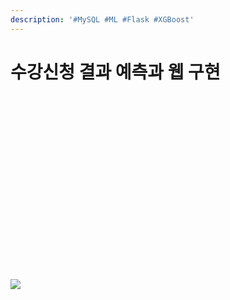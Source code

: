 ```yaml
---
description: '#MySQL #ML #Flask #XGBoost'
---
```


# 수강신청 결과 예측과 웹 구현

<figure><img src="../../../.gitbook/assets/e996fd1308f348629006fc9da2a96d06ysEhyLpE8gpSPqmb-0.jpeg" alt=""><figcaption></figcaption></figure>

<figure><img src="../../../.gitbook/assets/e996fd1308f348629006fc9da2a96d06ysEhyLpE8gpSPqmb-1.jpeg" alt=""><figcaption></figcaption></figure>

<figure><img src="../../../.gitbook/assets/e996fd1308f348629006fc9da2a96d06ysEhyLpE8gpSPqmb-2.jpeg" alt=""><figcaption></figcaption></figure>

<figure><img src="../../../.gitbook/assets/e996fd1308f348629006fc9da2a96d06ysEhyLpE8gpSPqmb-3.jpeg" alt=""><figcaption></figcaption></figure>

<figure><img src="../../../.gitbook/assets/e996fd1308f348629006fc9da2a96d06ysEhyLpE8gpSPqmb-4.jpeg" alt=""><figcaption></figcaption></figure>

<figure><img src="../../../.gitbook/assets/e996fd1308f348629006fc9da2a96d06ysEhyLpE8gpSPqmb-5.jpeg" alt=""><figcaption></figcaption></figure>

<figure><img src="../../../.gitbook/assets/e996fd1308f348629006fc9da2a96d06ysEhyLpE8gpSPqmb-6.jpeg" alt=""><figcaption></figcaption></figure>

<figure><img src="../../../.gitbook/assets/e996fd1308f348629006fc9da2a96d06ysEhyLpE8gpSPqmb-7.jpeg" alt=""><figcaption></figcaption></figure>

<figure><img src="../../../.gitbook/assets/e996fd1308f348629006fc9da2a96d06ysEhyLpE8gpSPqmb-8.jpeg" alt=""><figcaption></figcaption></figure>

<figure><img src="../../../.gitbook/assets/e996fd1308f348629006fc9da2a96d06ysEhyLpE8gpSPqmb-9.jpeg" alt=""><figcaption></figcaption></figure>

<figure><img src="../../../.gitbook/assets/e996fd1308f348629006fc9da2a96d06ysEhyLpE8gpSPqmb-10.jpeg" alt=""><figcaption></figcaption></figure>

<figure><img src="../../../.gitbook/assets/e996fd1308f348629006fc9da2a96d06ysEhyLpE8gpSPqmb-11.jpeg" alt=""><figcaption></figcaption></figure>

<figure><img src="../../../.gitbook/assets/e996fd1308f348629006fc9da2a96d06ysEhyLpE8gpSPqmb-12.jpeg" alt=""><figcaption></figcaption></figure>

<figure><img src="../../../.gitbook/assets/e996fd1308f348629006fc9da2a96d06ysEhyLpE8gpSPqmb-13.jpeg" alt=""><figcaption></figcaption></figure>

<figure><img src="../../../.gitbook/assets/e996fd1308f348629006fc9da2a96d06ysEhyLpE8gpSPqmb-14.jpeg" alt=""><figcaption></figcaption></figure>

<figure><img src="../../../.gitbook/assets/e996fd1308f348629006fc9da2a96d06ysEhyLpE8gpSPqmb-15.jpeg" alt=""><figcaption></figcaption></figure>

<figure><img src="../../../.gitbook/assets/e996fd1308f348629006fc9da2a96d06ysEhyLpE8gpSPqmb-16.jpeg" alt=""><figcaption></figcaption></figure>

<figure><img src="../../../.gitbook/assets/e996fd1308f348629006fc9da2a96d06ysEhyLpE8gpSPqmb-17.jpeg" alt=""><figcaption></figcaption></figure>

<figure><img src="../../../.gitbook/assets/e996fd1308f348629006fc9da2a96d06ysEhyLpE8gpSPqmb-18.jpeg" alt=""><figcaption></figcaption></figure>

<figure><img src="../../../.gitbook/assets/e996fd1308f348629006fc9da2a96d06ysEhyLpE8gpSPqmb-19.jpeg" alt=""><figcaption></figcaption></figure>

<figure><img src="../../../.gitbook/assets/e996fd1308f348629006fc9da2a96d06ysEhyLpE8gpSPqmb-20.jpeg" alt=""><figcaption></figcaption></figure>

![](../../../.gitbook/assets/e996fd1308f348629006fc9da2a96d06ysEhyLpE8gpSPqmb-21.jpeg)

<figure><img src="../../../.gitbook/assets/e996fd1308f348629006fc9da2a96d06ysEhyLpE8gpSPqmb-22.jpeg" alt=""><figcaption></figcaption></figure>

<figure><img src="../../../.gitbook/assets/e996fd1308f348629006fc9da2a96d06ysEhyLpE8gpSPqmb-23.jpeg" alt=""><figcaption></figcaption></figure>

<figure><img src="../../../.gitbook/assets/e996fd1308f348629006fc9da2a96d06ysEhyLpE8gpSPqmb-24.jpeg" alt=""><figcaption></figcaption></figure>

<figure><img src="../../../.gitbook/assets/e996fd1308f348629006fc9da2a96d06ysEhyLpE8gpSPqmb-25.jpeg" alt=""><figcaption></figcaption></figure>

<figure><img src="../../../.gitbook/assets/e996fd1308f348629006fc9da2a96d06ysEhyLpE8gpSPqmb-26.jpeg" alt=""><figcaption></figcaption></figure>

<figure><img src="../../../.gitbook/assets/e996fd1308f348629006fc9da2a96d06ysEhyLpE8gpSPqmb-27.jpeg" alt=""><figcaption></figcaption></figure>

<figure><img src="../../../.gitbook/assets/e996fd1308f348629006fc9da2a96d06ysEhyLpE8gpSPqmb-28.jpeg" alt=""><figcaption></figcaption></figure>

<figure><img src="../../../.gitbook/assets/e996fd1308f348629006fc9da2a96d06ysEhyLpE8gpSPqmb-29.jpeg" alt=""><figcaption></figcaption></figure>

<figure><img src="../../../.gitbook/assets/e996fd1308f348629006fc9da2a96d06ysEhyLpE8gpSPqmb-30.jpeg" alt=""><figcaption></figcaption></figure>

<figure><img src="../../../.gitbook/assets/e996fd1308f348629006fc9da2a96d06ysEhyLpE8gpSPqmb-31.jpeg" alt=""><figcaption></figcaption></figure>

<figure><img src="../../../.gitbook/assets/e996fd1308f348629006fc9da2a96d06ysEhyLpE8gpSPqmb-32.jpeg" alt=""><figcaption></figcaption></figure>

<figure><img src="../../../.gitbook/assets/e996fd1308f348629006fc9da2a96d06ysEhyLpE8gpSPqmb-33.jpeg" alt=""><figcaption></figcaption></figure>

<figure><img src="../../../.gitbook/assets/e996fd1308f348629006fc9da2a96d06ysEhyLpE8gpSPqmb-34.jpeg" alt=""><figcaption></figcaption></figure>

<figure><img src="../../../.gitbook/assets/e996fd1308f348629006fc9da2a96d06ysEhyLpE8gpSPqmb-35.jpeg" alt=""><figcaption></figcaption></figure>

<figure><img src="../../../.gitbook/assets/e996fd1308f348629006fc9da2a96d06ysEhyLpE8gpSPqmb-36.jpeg" alt=""><figcaption></figcaption></figure>

<figure><img src="../../../.gitbook/assets/e996fd1308f348629006fc9da2a96d06ysEhyLpE8gpSPqmb-37.jpeg" alt=""><figcaption></figcaption></figure>

<figure><img src="../../../.gitbook/assets/e996fd1308f348629006fc9da2a96d06ysEhyLpE8gpSPqmb-38.jpeg" alt=""><figcaption></figcaption></figure>

<figure><img src="../../../.gitbook/assets/e996fd1308f348629006fc9da2a96d06ysEhyLpE8gpSPqmb-39.jpeg" alt=""><figcaption></figcaption></figure>

<figure><img src="../../../.gitbook/assets/e996fd1308f348629006fc9da2a96d06ysEhyLpE8gpSPqmb-40.jpeg" alt=""><figcaption></figcaption></figure>

<figure><img src="../../../.gitbook/assets/e996fd1308f348629006fc9da2a96d06ysEhyLpE8gpSPqmb-41.jpeg" alt=""><figcaption></figcaption></figure>

<figure><img src="../../../.gitbook/assets/e996fd1308f348629006fc9da2a96d06ysEhyLpE8gpSPqmb-42.jpeg" alt=""><figcaption></figcaption></figure>

<figure><img src="../../../.gitbook/assets/e996fd1308f348629006fc9da2a96d06ysEhyLpE8gpSPqmb-43.jpeg" alt=""><figcaption></figcaption></figure>

<figure><img src="../../../.gitbook/assets/e996fd1308f348629006fc9da2a96d06ysEhyLpE8gpSPqmb-44.jpeg" alt=""><figcaption></figcaption></figure>

<figure><img src="../../../.gitbook/assets/e996fd1308f348629006fc9da2a96d06ysEhyLpE8gpSPqmb-45.jpeg" alt=""><figcaption></figcaption></figure>

<figure><img src="../../../.gitbook/assets/e996fd1308f348629006fc9da2a96d06ysEhyLpE8gpSPqmb-46.jpeg" alt=""><figcaption></figcaption></figure>

<figure><img src="../../../.gitbook/assets/e996fd1308f348629006fc9da2a96d06ysEhyLpE8gpSPqmb-47.jpeg" alt=""><figcaption></figcaption></figure>

<figure><img src="../../../.gitbook/assets/e996fd1308f348629006fc9da2a96d06ysEhyLpE8gpSPqmb-48.jpeg" alt=""><figcaption></figcaption></figure>

<figure><img src="../../../.gitbook/assets/e996fd1308f348629006fc9da2a96d06ysEhyLpE8gpSPqmb-49.jpeg" alt=""><figcaption></figcaption></figure>

<figure><img src="../../../.gitbook/assets/e996fd1308f348629006fc9da2a96d06ysEhyLpE8gpSPqmb-50.jpeg" alt=""><figcaption></figcaption></figure>

<figure><img src="../../../.gitbook/assets/e996fd1308f348629006fc9da2a96d06ysEhyLpE8gpSPqmb-51.jpeg" alt=""><figcaption></figcaption></figure>

<figure><img src="../../../.gitbook/assets/e996fd1308f348629006fc9da2a96d06ysEhyLpE8gpSPqmb-52.jpeg" alt=""><figcaption></figcaption></figure>

<figure><img src="../../../.gitbook/assets/e996fd1308f348629006fc9da2a96d06ysEhyLpE8gpSPqmb-53.jpeg" alt=""><figcaption></figcaption></figure>

<figure><img src="../../../.gitbook/assets/e996fd1308f348629006fc9da2a96d06ysEhyLpE8gpSPqmb-54.jpeg" alt=""><figcaption></figcaption></figure>

<figure><img src="../../../.gitbook/assets/e996fd1308f348629006fc9da2a96d06ysEhyLpE8gpSPqmb-55.jpeg" alt=""><figcaption></figcaption></figure>

<figure><img src="../../../.gitbook/assets/e996fd1308f348629006fc9da2a96d06ysEhyLpE8gpSPqmb-56.jpeg" alt=""><figcaption></figcaption></figure>

<figure><img src="../../../.gitbook/assets/e996fd1308f348629006fc9da2a96d06ysEhyLpE8gpSPqmb-57.jpeg" alt=""><figcaption></figcaption></figure>

<figure><img src="../../../.gitbook/assets/e996fd1308f348629006fc9da2a96d06ysEhyLpE8gpSPqmb-58.jpeg" alt=""><figcaption></figcaption></figure>

<figure><img src="../../../.gitbook/assets/e996fd1308f348629006fc9da2a96d06ysEhyLpE8gpSPqmb-59.jpeg" alt=""><figcaption></figcaption></figure>

<figure><img src="../../../.gitbook/assets/e996fd1308f348629006fc9da2a96d06ysEhyLpE8gpSPqmb-60.jpeg" alt=""><figcaption></figcaption></figure>

<figure><img src="../../../.gitbook/assets/e996fd1308f348629006fc9da2a96d06ysEhyLpE8gpSPqmb-61.jpeg" alt=""><figcaption></figcaption></figure>

<figure><img src="../../../.gitbook/assets/e996fd1308f348629006fc9da2a96d06ysEhyLpE8gpSPqmb-62.jpeg" alt=""><figcaption></figcaption></figure>

<figure><img src="../../../.gitbook/assets/e996fd1308f348629006fc9da2a96d06ysEhyLpE8gpSPqmb-63.jpeg" alt=""><figcaption></figcaption></figure>

<figure><img src="../../../.gitbook/assets/e996fd1308f348629006fc9da2a96d06ysEhyLpE8gpSPqmb-64.jpeg" alt=""><figcaption></figcaption></figure>

<figure><img src="../../../.gitbook/assets/e996fd1308f348629006fc9da2a96d06ysEhyLpE8gpSPqmb-65.jpeg" alt=""><figcaption></figcaption></figure>

<figure><img src="../../../.gitbook/assets/e996fd1308f348629006fc9da2a96d06ysEhyLpE8gpSPqmb-66.jpeg" alt=""><figcaption></figcaption></figure>

<figure><img src="../../../.gitbook/assets/e996fd1308f348629006fc9da2a96d06ysEhyLpE8gpSPqmb-67.jpeg" alt=""><figcaption></figcaption></figure>

<figure><img src="../../../.gitbook/assets/e996fd1308f348629006fc9da2a96d06ysEhyLpE8gpSPqmb-68.jpeg" alt=""><figcaption></figcaption></figure>
